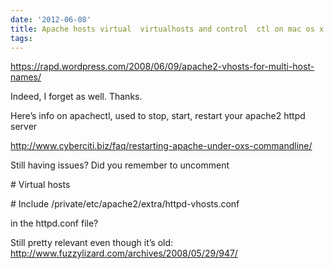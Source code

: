 ```yaml
---
date: '2012-06-08'
title: Apache hosts virtual  virtualhosts and control  ctl on mac os x 107 lion
tags: 
---
```

<p><a href="https://rapd.wordpress.com/2008/06/09/apache2-vhosts-for-multi-host-names/">https://rapd.wordpress.com/2008/06/09/apache2-vhosts-for-multi-host-names/</a></p>
<p>Indeed, I forget as well. Thanks.</p>
<p>Here&#8217;s info on apachectl, used to stop, start, restart your apache2 httpd server</p>
<p><a href="http://www.cyberciti.biz/faq/restarting-apache-under-oxs-commandline/">http://www.cyberciti.biz/faq/restarting-apache-under-oxs-commandline/</a></p>
<p>Still having issues? Did you remember to uncomment </p>
<p># Virtual hosts</p>
<p># Include /private/etc/apache2/extra/httpd-vhosts.conf</p>
<p>in the httpd.conf file?</p>
<p>Still pretty relevant even though it&#8217;s old: <a href="http://www.fuzzylizard.com/archives/2008/05/29/947/">http://www.fuzzylizard.com/archives/2008/05/29/947/</a></p>
